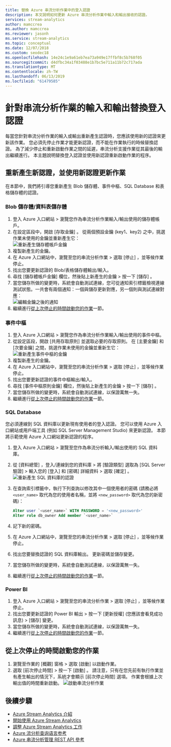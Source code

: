 ```yaml
---
title: 替換 Azure 串流分析作業中的登入認證
description: 本文說明如何更新 Azure 串流分析作業中輸入和輸出接收的認證。
services: stream-analytics
author: mamccrea
ms.author: mamccrea
ms.reviewer: jasonh
ms.service: stream-analytics
ms.topic: conceptual
ms.date: 12/07/2018
ms.custom: seodec18
ms.openlocfilehash: 14e24c1e9a61eb7ea73a949e17ffbf8c5b768f05
ms.sourcegitcommit: d4dfbc34a1f03488e1b7bc5e711a11b72c717ada
ms.translationtype: MT
ms.contentlocale: zh-TW
ms.lasthandoff: 06/13/2019
ms.locfileid: "61479585"
---
```

# <a name="rotate-login-credentials-for-inputs-and-outputs-of-a-stream-analytics-job"></a>針對串流分析作業的輸入和輸出替換登入認證

每當您針對串流分析作業的輸入或輸出重新產生認證時，您應該使用新的認證來更新該作業。 您必須先停止作業才能更新認證，而不能在作業執行的時候替換認證。 為了減少停止和重新啟動作業之間的延遲，串流分析支援作業從其最後的輸出繼續進行。 本主題說明替換登入認證並使用新認證重新啟動作業的程序。

## <a name="regenerate-new-credentials-and-update-your-job-with-the-new-credentials"></a>重新產生新認證，並使用新認證更新作業 

在本節中，我們將引導您重新產生 Blob 儲存體、事件中樞、SQL Database 和表格儲存體的認證。 

### <a name="blob-storagetable-storage"></a>Blob 儲存體/資料表儲存體
1. 登入 Azure 入口網站 > 瀏覽您作為串流分析作業輸入/輸出使用的儲存體帳戶。    
2. 在設定區段中，開啟 [存取金鑰]  。 從兩個預設金鑰 (key1、key2) 之中，挑選作業未使用的金鑰並重新產生它：  
   ![重新產生儲存體帳戶金鑰](media/stream-analytics-login-credentials-inputs-outputs/regenerate-storage-keys.png)
3. 複製新產生的金鑰。    
4. 在 Azure 入口網站中，瀏覽至您的串流分析作業 > 選取 [停止]  ，並等候作業停止。    
5. 找出您要更新認證的 Blob/表格儲存體輸出/輸入。    
6. 尋找 [儲存體帳戶金鑰]  欄位，然後貼上新產生的金鑰 > 按一下 [儲存]  。    
7. 當您儲存所做的變更時，系統會自動測試連線，您可從通知索引標籤檢視連線測試狀態。一共會有兩個通知：一個與儲存更新對應，另一個則與測試連線對應：  
   ![編輯金鑰之後的通知](media/stream-analytics-login-credentials-inputs-outputs/edited-key-notifications.png)
8. 繼續進行[從上次停止的時間啟動您的作業](#start-your-job-from-the-last-stopped-time)一節。

### <a name="event-hubs"></a>事件中樞

1. 登入 Azure 入口網站 > 瀏覽您作為串流分析作業輸入/輸出使用的事件中樞。    
2. 從設定區段，開啟 [共用存取原則]  並選取必要的存取原則。 在 [主要金鑰]  和 [次要金鑰]  之間，挑選作業未使用的金鑰並重新生它：  
   ![重新產生事件中樞的金鑰](media/stream-analytics-login-credentials-inputs-outputs/regenerate-event-hub-keys.png)
3. 複製新產生的金鑰。    
4. 在 Azure 入口網站中，瀏覽至您的串流分析作業 > 選取 [停止]  ，並等候作業停止。    
5. 找出您要更新認證的事件中樞輸出/輸入。    
6. 尋找 [事件中樞原則金鑰]  欄位，然後貼上新產生的金鑰 > 按一下 [儲存]  。    
7. 當您儲存所做的變更時，系統會自動測試連線，以保證萬無一失。    
8. 繼續進行[從上次停止的時間啟動您的作業](#start-your-job-from-the-last-stopped-time)一節。

### <a name="sql-database"></a>SQL Database

您必須連線到 SQL 資料庫以更新現有使用者的登入認證。 您可以使用 Azure 入口網站或用戶端工具 (例如 SQL Server Management Studio) 來更新認證。 本節將示範使用 Azure 入口網站更新認證的程序。

1. 登入 Azure 入口網站 > 瀏覽至您作為串流分析輸入/輸出使用的 SQL 資料庫。    
2. 從 [資料總管]  ，登入/連線到您的資料庫 > 將 [驗證類型] 選取為 [SQL Server 驗證]  > 輸入您的 [登入]  和 [密碼]  詳細資料 > 選取 [確定]  。  
   ![重新產生 SQL 資料庫的認證](media/stream-analytics-login-credentials-inputs-outputs/regenerate-sql-credentials.png)

3. 在查詢索引標籤中，執行下列查詢以修改其中一個使用者的密碼 (請務必將 `<user_name>` 取代為您的使用者名稱，並將 `<new_password>` 取代為您的新密碼)：  

   ```SQL
   Alter user `<user_name>` WITH PASSWORD = '<new_password>'
   Alter role db_owner Add member `<user_name>`
   ```

4. 記下新的密碼。    
5. 在 Azure 入口網站中，瀏覽至您的串流分析作業 > 選取 [停止]  ，並等候作業停止。    
6. 找出您要替換認證的 SQL 資料庫輸出。 更新密碼並儲存變更。    
7. 當您儲存所做的變更時，系統會自動測試連線，以保證萬無一失。    
8. 繼續進行[從上次停止的時間啟動您的作業](#start-your-job-from-the-last-stopped-time)一節。

### <a name="power-bi"></a>Power BI
1. 登入 Azure 入口網站 > 瀏覽至您的串流分析作業 > 選取 [停止]  ，並等候作業停止。    
2. 找出您要更新認證的 Power BI 輸出 > 按一下 [更新授權]  (您應該會看見成功訊息) > [儲存]  變更。    
3. 當您儲存所做的變更時，系統會自動測試連線，以保證萬無一失。    
4. 繼續進行[從上次停止的時間啟動您的作業](#start-your-job-from-the-last-stopped-time)一節。

## <a name="start-your-job-from-the-last-stopped-time"></a>從上次停止的時間啟動您的作業

1. 瀏覽至作業的 [概觀]  窗格 > 選取 [啟動]  以啟動作業。    
2. 選取 [前次停止時間]  > 按一下 [啟動]  。 請注意，只有在您先前有執行作業並有產生輸出的情況下，系統才會顯示 [前次停止時間] 選項。 作業會根據上次輸出值的時間重新啟動。
   ![啟動串流分析作業](media/stream-analytics-login-credentials-inputs-outputs/start-stream-analytics-job.png)

## <a name="next-steps"></a>後續步驟
* [Azure Stream Analytics 介紹](stream-analytics-introduction.md)
* [開始使用 Azure Stream Analytics](stream-analytics-real-time-fraud-detection.md)
* [調整 Azure Stream Analytics 工作](stream-analytics-scale-jobs.md)
* [Azure 流分析查询语言参考](https://msdn.microsoft.com/library/azure/dn834998.aspx)
* [Azure 串流分析管理 REST API 參考](https://msdn.microsoft.com/library/azure/dn835031.aspx)
